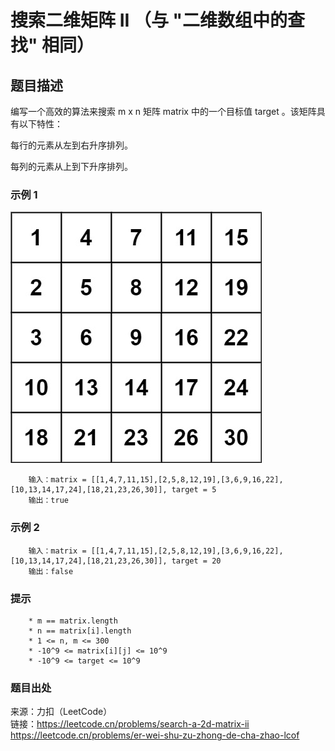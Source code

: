 # 搜索二维矩阵 II （与 "二维数组中的查找" 相同）

## 题目描述

编写一个高效的算法来搜索 m x n 矩阵 matrix 中的一个目标值 target 。该矩阵具有以下特性：

每行的元素从左到右升序排列。

每列的元素从上到下升序排列。

### 示例 1

![二维矩阵](images/84-searchgrid.jpg "二维矩阵")

```text
    输入：matrix = [[1,4,7,11,15],[2,5,8,12,19],[3,6,9,16,22],[10,13,14,17,24],[18,21,23,26,30]], target = 5
    输出：true
```

### 示例 2

```text
    输入：matrix = [[1,4,7,11,15],[2,5,8,12,19],[3,6,9,16,22],[10,13,14,17,24],[18,21,23,26,30]], target = 20
    输出：false
```

### 提示

```text
    * m == matrix.length
    * n == matrix[i].length
    * 1 <= n, m <= 300
    * -10^9 <= matrix[i][j] <= 10^9
    * -10^9 <= target <= 10^9
```

### 题目出处

来源：力扣（LeetCode）  
链接：<https://leetcode.cn/problems/search-a-2d-matrix-ii>  
    <https://leetcode.cn/problems/er-wei-shu-zu-zhong-de-cha-zhao-lcof>

